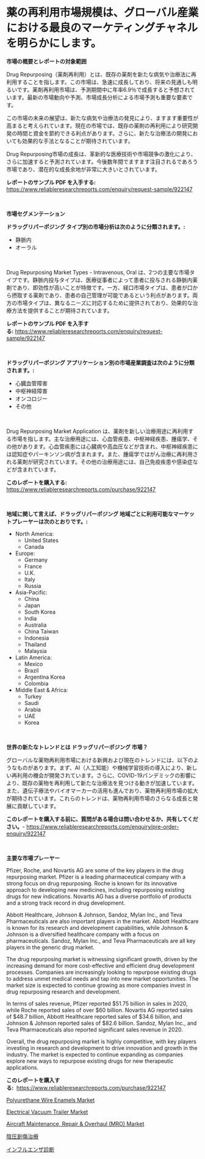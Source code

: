 <p><h1>薬の再利用市場規模は、グローバル産業における最良のマーケティングチャネルを明らかにします。</h1></p><p><strong>市場の概要とレポートの対象範囲</strong></p>
<p><p>Drug Repurposing（薬剤再利用）とは、既存の薬剤を新たな病気や治療法に再利用することを指します。この市場は、急速に成長しており、将来の見通しも明るいです。薬剤再利用市場は、予測期間中に年率6.9％で成長すると予想されています。最新の市場動向や予測、市場成長分析による市場予測も重要な要素です。</p><p>この市場の未来の展望は、新たな病気や治療法の発見により、ますます重要性が高まると考えられています。現在の市場では、既存の薬剤の再利用により研究開発の時間と資金を節約できる利点があります。さらに、新たな治療法の開発においても効果的な手法となることが期待されています。</p><p>Drug Repurposing市場の成長は、革新的な医療技術や市場競争の激化により、さらに加速すると予測されています。今後数年間でますます注目されるであろう市場であり、潜在的な成長余地が非常に大きいとされています。</p></p>
<p><strong>レポートのサンプル PDF を入手する:</strong> <a href="https://www.reliableresearchreports.com/enquiry/request-sample/922147">https://www.reliableresearchreports.com/enquiry/request-sample/922147</a></p>
<p>&nbsp;</p>
<p><strong>市場セグメンテーション</strong></p>
<p><strong>ドラッグリパーポジング タイプ別の市場分析は次のように分類されます。:</strong></p>
<p><ul><li>静脈内</li><li>オーラル</li></ul></p>
<p>&nbsp;</p>
<p><p>Drug Repurposing Market Types - Intravenous, Oral は、2つの主要な市場タイプです。静脈内投与タイプは、医療従事者によって患者に投与される静脈内薬剤であり、即効性が高いことが特徴です。一方、経口市場タイプは、患者が口から摂取する薬剤であり、患者の自己管理が可能であるという利点があります。両方の市場タイプは、異なるニーズに対応するために提供されており、効果的な治療方法を提供することが期待されています。</p></p>
<p><strong>レポートのサンプル PDF を入手する:</strong>&nbsp;<a href="https://www.reliableresearchreports.com/enquiry/request-sample/922147">https://www.reliableresearchreports.com/enquiry/request-sample/922147</a></p>
<p>&nbsp;</p>
<p><strong> ドラッグリパーポジング アプリケーション別の市場産業調査は次のように分類されます。:</strong></p>
<p><ul><li>心臓血管障害</li><li>中枢神経障害</li><li>オンコロジー</li><li>その他</li></ul></p>
<p>&nbsp;</p>
<p><p>Drug Repurposing Market Application は、薬剤を新しい治療用途に再利用する市場を指します。主な治療用途には、心血管疾患、中枢神経疾患、腫瘍学、その他があります。心血管疾患には心臓病や高血圧などが含まれ、中枢神経疾患には認知症やパーキンソン病が含まれます。また、腫瘍学ではがん治療に再利用される薬剤が研究されています。その他の治療用途には、自己免疫疾患や感染症などが含まれています。</p></p>
<p><strong>このレポートを購入する:</strong>&nbsp; <a href="https://www.reliableresearchreports.com/purchase/922147">https://www.reliableresearchreports.com/purchase/922147</a></p>
<p>&nbsp;</p>
<p><strong>地域に関して言えば、ドラッグリパーポジング 地域ごとに利用可能なマーケットプレーヤーは次のとおりです。:</strong></p>
<p><ul>
    <li>
        North America:
        <ul>
            <li>United States</li>
            <li>Canada</li>
        </ul>
    </li>
    <li>
        Europe:
        <ul>
            <li>Germany</li>
            <li>France</li>
            <li>U.K.</li>
            <li>Italy</li>
            <li>Russia</li>
        </ul>
    </li>
    <li>
        Asia-Pacific:
        <ul>
            <li>China</li>
            <li>Japan</li>
            <li>South Korea</li>
            <li>India</li>
            <li>Australia</li>
            <li>China Taiwan</li>
            <li>Indonesia</li>
            <li>Thailand</li>
            <li>Malaysia</li>
        </ul>
    </li>
    <li>
        Latin America:
        <ul>
            <li>Mexico</li>
            <li>Brazil</li>
            <li>Argentina Korea</li>
            <li>Colombia</li>
        </ul>
    </li>
    <li>
        Middle East & Africa:
        <ul>
            <li>Turkey</li>
            <li>Saudi</li>
            <li>Arabia</li>
            <li>UAE</li>
            <li>Korea</li>
        </ul>
    </li>
    </ul></p>
<p>&nbsp;</p>
<p><strong>世界の新たなトレンドとは ドラッグリパーポジング 市場？</strong></p>
<p><p>グローバルな薬物再利用市場における新興および現在のトレンドには、以下のようなものがあります。まず、AI（人工知能）や機械学習技術の導入により、新しい再利用の機会が開発されています。さらに、COVID-19パンデミックの影響により、既存の薬物を再利用して新たな治療法を見つける動きが加速しています。また、遺伝子療法やバイオマーカーの活用も進んでおり、薬物再利用市場の拡大が期待されています。これらのトレンドは、薬物再利用市場のさらなる成長と発展に貢献しています。</p></p>
<p><strong>このレポートを購入する前に、質問がある場合は問い合わせるか、共有してください。</strong>- <a href="https://www.reliableresearchreports.com/enquiry/pre-order-enquiry/922147">https://www.reliableresearchreports.com/enquiry/pre-order-enquiry/922147</a></p>
<p>&nbsp;</p>
<p><strong>主要な市場プレーヤー</strong></p>
<p><p>Pfizer, Roche, and Novartis AG are some of the key players in the drug repurposing market. Pfizer is a leading pharmaceutical company with a strong focus on drug repurposing. Roche is known for its innovative approach to developing new medicines, including repurposing existing drugs for new indications. Novartis AG has a diverse portfolio of products and a strong track record in drug development.</p><p>Abbott Healthcare, Johnson & Johnson, Sandoz, Mylan Inc., and Teva Pharmaceuticals are also important players in the market. Abbott Healthcare is known for its research and development capabilities, while Johnson & Johnson is a diversified healthcare company with a focus on pharmaceuticals. Sandoz, Mylan Inc., and Teva Pharmaceuticals are all key players in the generic drug market.</p><p>The drug repurposing market is witnessing significant growth, driven by the increasing demand for more cost-effective and efficient drug development processes. Companies are increasingly looking to repurpose existing drugs to address unmet medical needs and tap into new market opportunities. The market size is expected to continue growing as more companies invest in drug repurposing research and development.</p><p>In terms of sales revenue, Pfizer reported $51.75 billion in sales in 2020, while Roche reported sales of over $60 billion. Novartis AG reported sales of $48.7 billion, Abbott Healthcare reported sales of $34.6 billion, and Johnson & Johnson reported sales of $82.6 billion. Sandoz, Mylan Inc., and Teva Pharmaceuticals also reported significant sales revenue in 2020.</p><p>Overall, the drug repurposing market is highly competitive, with key players investing in research and development to drive innovation and growth in the industry. The market is expected to continue expanding as companies explore new ways to repurpose existing drugs for new therapeutic applications.</p></p>
<p><strong>このレポートを購入する:</strong>&nbsp;&nbsp;<a href="https://www.reliableresearchreports.com/purchase/922147">https://www.reliableresearchreports.com/purchase/922147</a></p>
<p><p><a href="https://issuu.com/reportprime-2/docs/polyurethane-wire-enamels-market-size-2030.pptx">Polyurethane Wire Enamels Market</a></p><p><a href="https://issuu.com/reportprime-2/docs/electrical-vacuum-trailer-market-size-2030.pptx">Electrical Vacuum Trailer Market</a></p><p><a href="https://github.com/zjyglelu/Market-Research-Report-List-1/blob/main/aircraft-maintenance-repair-overhaul-mro-market.md">Aircraft Maintenance, Repair & Overhaul (MRO) Market</a></p><p><a href="https://github.com/lababdou/Market-Research-Report-List-2/blob/main/8866171182466.md">陰圧創傷治療</a></p><p><a href="https://github.com/mohamedbakry57/Market-Research-Report-List-2/blob/main/9866358182465.md">インフルエンザ診断</a></p></p>